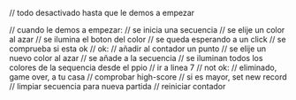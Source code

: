 // todo desactivado hasta que le demos a empezar

// cuando le demos a empezar:
  // se inicia una secuencia
		// se elije un color al azar
	  // se ilumina el boton del color
	// se queda esperando a un click
	// se comprueba si esta ok
		// ok:
			// añadir al contador un punto
			// se elije un nuevo color al azar
			// se añade a la secuencia
			// se iluminan todos los colores de la sequencia desde el ppio
			// ir a linea 7
		// not ok:
			// eliminado, game over, a tu casa
			// comprobar high-score
				// si es mayor, set new record
			// limpiar secuencia para nueva partida
			// reiniciar contador
